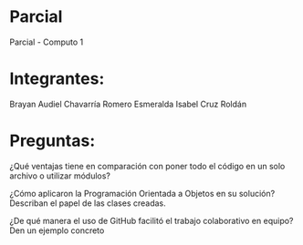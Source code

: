 # Parcial
Parcial - Computo 1

# Integrantes:

Brayan Audiel Chavarría Romero
Esmeralda Isabel Cruz Roldán

# Preguntas:

¿Qué ventajas tiene en comparación con poner todo el código en
un solo archivo o utilizar módulos?


¿Cómo aplicaron la Programación Orientada a Objetos en su
solución? Describan el papel de las clases creadas.


¿De qué manera el uso de GitHub facilitó el trabajo colaborativo
en equipo? Den un ejemplo concreto

